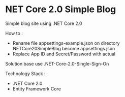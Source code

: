 #  NET Core 2.0 Simple Blog
Simple blog site using .NET Core 2.0

How to :
- Rename file appsettings-example.json on directory NETCore20SimpleBlog become appsettings.json
- Replace App ID and Secret/Password with actual

Solution base use .NET-Core-2.0-Single-Sign-On

Technology Stack :
- .NET Core 2.0
- Entity Framework Core
